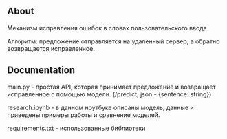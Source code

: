 

## About

Механизм исправления ошибок в словах пользовательского ввода

Алгоритм: предложение отправляется на удаленный сервер, а обратно возвращается исправленное.

## Documentation

main.py - простая API, которая принимает предложение и возвращает исправленное с помощью модели.  (/predict, json - {sentence: string})

research.ipynb - в данном ноутбуке описаны модель, данные и приведены примеры работы и сравнение моделей.

requirements.txt - использованные библиотеки
